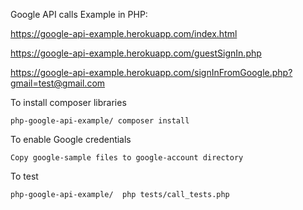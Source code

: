 
Google API calls Example in PHP:

   https://google-api-example.herokuapp.com/index.html
   
   https://google-api-example.herokuapp.com/guestSignIn.php
   
   https://google-api-example.herokuapp.com/signInFromGoogle.php?gmail=test@gmail.com


To install composer libraries
    
    php-google-api-example/ composer install


To enable Google credentials

    Copy google-sample files to google-account directory
    

To test
    
    php-google-api-example/  php tests/call_tests.php   
